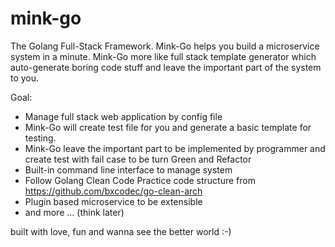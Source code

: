 # mink-go
The Golang Full-Stack Framework. Mink-Go helps you build a microservice system in a minute. Mink-Go more like full stack template generator which auto-generate boring code stuff and leave the important part of the system to you. 

Goal:
- Manage full stack web application by config file
- Mink-Go will create test file for you and generate a basic template for testing.
- Mink-Go leave the important part to be implemented by programmer and create test with fail case to be turn Green and Refactor 
- Built-in command line interface to manage system
- Follow Golang Clean Code Practice code structure from https://github.com/bxcodec/go-clean-arch
- Plugin based microservice to be extensible
- and more ... (think later)

built with love, fun and wanna see the better world :-)
